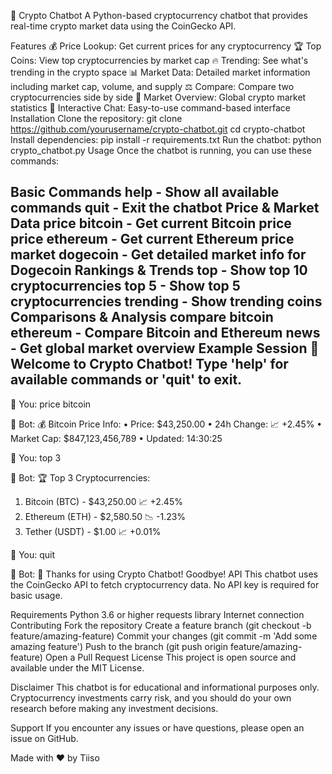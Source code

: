 🚀 Crypto Chatbot
A Python-based cryptocurrency chatbot that provides real-time crypto market data using the CoinGecko API.

Features
💰 Price Lookup: Get current prices for any cryptocurrency
🏆 Top Coins: View top cryptocurrencies by market cap
🔥 Trending: See what's trending in the crypto space
📊 Market Data: Detailed market information including market cap, volume, and supply
⚖️ Compare: Compare two cryptocurrencies side by side
📰 Market Overview: Global crypto market statistics
🤖 Interactive Chat: Easy-to-use command-based interface
Installation
Clone the repository:
git clone https://github.com/yourusername/crypto-chatbot.git
cd crypto-chatbot
Install dependencies:
pip install -r requirements.txt
Run the chatbot:
python crypto_chatbot.py
Usage
Once the chatbot is running, you can use these commands:

Basic Commands
help - Show all available commands
quit - Exit the chatbot
Price & Market Data
price bitcoin - Get current Bitcoin price
price ethereum - Get current Ethereum price
market dogecoin - Get detailed market info for Dogecoin
Rankings & Trends
top - Show top 10 cryptocurrencies
top 5 - Show top 5 cryptocurrencies
trending - Show trending coins
Comparisons & Analysis
compare bitcoin ethereum - Compare Bitcoin and Ethereum
news - Get global market overview
Example Session
🚀 Welcome to Crypto Chatbot!
Type 'help' for available commands or 'quit' to exit.
--------------------------------------------------

💬 You: price bitcoin

🤖 Bot: 💰 Bitcoin Price Info:
• Price: $43,250.00
• 24h Change: 📈 +2.45%
• Market Cap: $847,123,456,789
• Updated: 14:30:25

💬 You: top 3

🤖 Bot: 🏆 Top 3 Cryptocurrencies:

 1. Bitcoin (BTC) - $43,250.00 📈 +2.45%
 2. Ethereum (ETH) - $2,580.50 📉 -1.23%
 3. Tether (USDT) - $1.00 📈 +0.01%

💬 You: quit

🤖 Bot: 👋 Thanks for using Crypto Chatbot! Goodbye!
API
This chatbot uses the CoinGecko API to fetch cryptocurrency data. No API key is required for basic usage.

Requirements
Python 3.6 or higher
requests library
Internet connection
Contributing
Fork the repository
Create a feature branch (git checkout -b feature/amazing-feature)
Commit your changes (git commit -m 'Add some amazing feature')
Push to the branch (git push origin feature/amazing-feature)
Open a Pull Request
License
This project is open source and available under the MIT License.

Disclaimer
This chatbot is for educational and informational purposes only. Cryptocurrency investments carry risk, and you should do your own research before making any investment decisions.

Support
If you encounter any issues or have questions, please open an issue on GitHub.

Made with ❤️ by Tiiso
